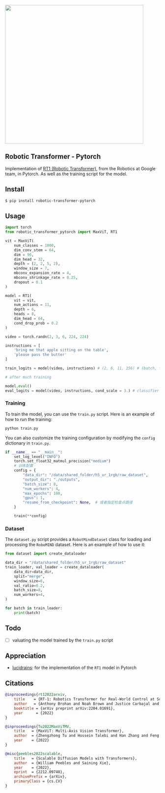 <img src="./rt1.png" width="450px"></img>

## Robotic Transformer - Pytorch

Implementation of <a href="https://ai.googleblog.com/2022/12/rt-1-robotics-transformer-for-real.html">RT1 (Robotic Transformer)</a>, from the Robotics at Google team, in Pytorch. As well as the training script for the model.

## Install

```bash
$ pip install robotic-transformer-pytorch
```

## Usage

```python
import torch
from robotic_transformer_pytorch import MaxViT, RT1

vit = MaxViT(
    num_classes = 1000,
    dim_conv_stem = 64,
    dim = 96,
    dim_head = 32,
    depth = (2, 2, 5, 2),
    window_size = 7,
    mbconv_expansion_rate = 4,
    mbconv_shrinkage_rate = 0.25,
    dropout = 0.1
)

model = RT1(
    vit = vit,
    num_actions = 11,
    depth = 6,
    heads = 8,
    dim_head = 64,
    cond_drop_prob = 0.2
)

video = torch.randn(2, 3, 6, 224, 224)

instructions = [
    'bring me that apple sitting on the table',
    'please pass the butter'
]

train_logits = model(video, instructions) # (2, 6, 11, 256) # (batch, frames, actions, bins)

# after much training

model.eval()
eval_logits = model(video, instructions, cond_scale = 3.) # classifier free guidance with conditional scale of 3

```

### Training

To train the model, you can use the `train.py` script. Here is an example of how to run the training:

```bash
python train.py
```

You can also customize the training configuration by modifying the `config` dictionary in `train.py`.

```python
if __name__ == "__main__":
    set_log_level("INFO")
    torch.set_float32_matmul_precision("medium")
    # 训练配置
    config = {
        "data_dir": "/data/shared_folder/h5_ur_1rgb/raw_dataset",
        "output_dir": "./outputs",
        "batch_size": 8,
        "num_workers": 4,
        "max_epochs": 100,
        "gpus": 1,
        "resume_from_checkpoint": None,  # 或者指定检查点路径
    }

    train(**config)
```

### Dataset

The `dataset.py` script provides a `RobotMindDataset` class for loading and processing the `RoboMIND` dataset. Here is an example of how to use it:

```python
from dataset import create_dataloader

data_dir = "/data/shared_folder/h5_ur_1rgb/raw_dataset"
train_loader, val_loader = create_dataloader(
    data_dir=data_dir,
    split="merge",
    window_size=6,
    val_ratio=0.2,
    batch_size=8,
    num_workers=4,
)

for batch in train_loader:
    print(batch)
```


## Todo

- [ ] valuating the model trained by the `train.py` script



## Appreciation

- [lucidrains](https://github.com/lucidrains): for the implementation of the `RT1` model in Pytorch


## Citations

```bibtex
@inproceedings{rt12022arxiv,
    title    = {RT-1: Robotics Transformer for Real-World Control at Scale},
    author   = {Anthony Brohan and Noah Brown and Justice Carbajal and  Yevgen Chebotar and Joseph Dabis and Chelsea Finn and Keerthana Gopalakrishnan and Karol Hausman and Alex Herzog and Jasmine Hsu and Julian Ibarz and Brian Ichter and Alex Irpan and Tomas Jackson and  Sally Jesmonth and Nikhil Joshi and Ryan Julian and Dmitry Kalashnikov and Yuheng Kuang and Isabel Leal and Kuang-Huei Lee and  Sergey Levine and Yao Lu and Utsav Malla and Deeksha Manjunath and  Igor Mordatch and Ofir Nachum and Carolina Parada and Jodilyn Peralta and Emily Perez and Karl Pertsch and Jornell Quiambao and  Kanishka Rao and Michael Ryoo and Grecia Salazar and Pannag Sanketi and Kevin Sayed and Jaspiar Singh and Sumedh Sontakke and Austin Stone and Clayton Tan and Huong Tran and Vincent Vanhoucke and Steve Vega and Quan Vuong and Fei Xia and Ted Xiao and Peng Xu and Sichun Xu and Tianhe Yu and Brianna Zitkovich},
    booktitle = {arXiv preprint arXiv:2204.01691},
    year      = {2022}
}
```

```bibtex
@inproceedings{Tu2022MaxViTMV,
    title   = {MaxViT: Multi-Axis Vision Transformer},
    author  = {Zhengzhong Tu and Hossein Talebi and Han Zhang and Feng Yang and Peyman Milanfar and Alan Conrad Bovik and Yinxiao Li},
    year    = {2022}
}
```

```bibtex
@misc{peebles2022scalable,
    title   = {Scalable Diffusion Models with Transformers},
    author  = {William Peebles and Saining Xie},
    year    = {2022},
    eprint  = {2212.09748},
    archivePrefix = {arXiv},
    primaryClass = {cs.CV}
}
```
